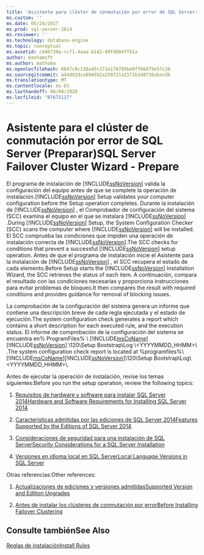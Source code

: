 ```yaml
---
title: 'Asistente para clúster de conmutación por error de SQL Server: preparar | Microsoft Docs'
ms.custom: ''
ms.date: 05/24/2017
ms.prod: sql-server-2014
ms.reviewer: ''
ms.technology: database-engine
ms.topic: conceptual
ms.assetid: c446730a-cc71-4aaa-b142-99fd004ffb1a
author: mashamsft
ms.author: mathoma
ms.openlocfilehash: 6847c8c138a45c171e178789be8ff66879e57c28
ms.sourcegitcommit: ad4d92dce894592a259721a1571b1d8736abacdb
ms.translationtype: MT
ms.contentlocale: es-ES
ms.lasthandoff: 08/04/2020
ms.locfileid: "87675117"
---
```

# <a name="sql-server-failover-cluster-wizard---prepare"></a><span data-ttu-id="b4d1f-102">Asistente para el clúster de conmutación por error de SQL Server (Preparar)</span><span class="sxs-lookup"><span data-stu-id="b4d1f-102">SQL Server Failover Cluster Wizard - Prepare</span></span>
  <span data-ttu-id="b4d1f-103">El programa de instalación de [!INCLUDE[ssNoVersion](../../includes/ssnoversion-md.md)] valida la configuración del equipo antes de que se complete la operación de instalación.</span><span class="sxs-lookup"><span data-stu-id="b4d1f-103">[!INCLUDE[ssNoVersion](../../includes/ssnoversion-md.md)] Setup validates your computer configuration before the Setup operation completes.</span></span> <span data-ttu-id="b4d1f-104">Durante la instalación de [!INCLUDE[ssNoVersion](../../includes/ssnoversion-md.md)] , el Comprobador de configuración del sistema (SCC) examina el equipo en el que se instalará [!INCLUDE[ssNoVersion](../../includes/ssnoversion-md.md)] .</span><span class="sxs-lookup"><span data-stu-id="b4d1f-104">During [!INCLUDE[ssNoVersion](../../includes/ssnoversion-md.md)] Setup, the System Configuration Checker (SCC) scans the computer where [!INCLUDE[ssNoVersion](../../includes/ssnoversion-md.md)] will be installed.</span></span> <span data-ttu-id="b4d1f-105">El SCC comprueba las condiciones que impiden una operación de instalación correcta de [!INCLUDE[ssNoVersion](../../includes/ssnoversion-md.md)].</span><span class="sxs-lookup"><span data-stu-id="b4d1f-105">The SCC checks for conditions that prevent a successful [!INCLUDE[ssNoVersion](../../includes/ssnoversion-md.md)] setup operation.</span></span> <span data-ttu-id="b4d1f-106">Antes de que el programa de instalación inicie el Asistente para la instalación de [!INCLUDE[ssNoVersion](../../includes/ssnoversion-md.md)] , el SCC recupera el estado de cada elemento.</span><span class="sxs-lookup"><span data-stu-id="b4d1f-106">Before Setup starts the [!INCLUDE[ssNoVersion](../../includes/ssnoversion-md.md)] Installation Wizard, the SCC retrieves the status of each item.</span></span> <span data-ttu-id="b4d1f-107">A continuación, compara el resultado con las condiciones necesarias y proporciona instrucciones para evitar problemas de bloqueo.</span><span class="sxs-lookup"><span data-stu-id="b4d1f-107">It then compares the result with required conditions and provides guidance for removal of blocking issues.</span></span>  
  
 <span data-ttu-id="b4d1f-108">La comprobación de la configuración del sistema genera un informe que contiene una descripción breve de cada regla ejecutada y el estado de ejecución.</span><span class="sxs-lookup"><span data-stu-id="b4d1f-108">The system configuration check generates a report which contains a short description for each executed rule, and the execution status.</span></span> <span data-ttu-id="b4d1f-109">El informe de comprobación de la configuración del sistema se encuentra en% ProgramFiles% \\ [!INCLUDE[msCoName](../../includes/msconame-md.md)] [!INCLUDE[ssNoVersion](../../includes/ssnoversion-md.md)] \120\Setup Bootstrap\Log \\<YYYYMMDD_HHMM>\\ .</span><span class="sxs-lookup"><span data-stu-id="b4d1f-109">The system configuration check report is located at %programfiles%\\[!INCLUDE[msCoName](../../includes/msconame-md.md)][!INCLUDE[ssNoVersion](../../includes/ssnoversion-md.md)]\120\Setup Bootstrap\Log\\<YYYYMMDD_HHMM>\\.</span></span>  
  
 <span data-ttu-id="b4d1f-110">Antes de ejecutar la operación de instalación, revise los temas siguientes:</span><span class="sxs-lookup"><span data-stu-id="b4d1f-110">Before you run the setup operation, review the following topics:</span></span>  
  
1.  [<span data-ttu-id="b4d1f-111">Requisitos de hardware y software para instalar SQL Server 2014</span><span class="sxs-lookup"><span data-stu-id="b4d1f-111">Hardware and Software Requirements for Installing SQL Server 2014</span></span>](hardware-and-software-requirements-for-installing-sql-server.md)  
  
2.  [<span data-ttu-id="b4d1f-112">Características admitidas por las ediciones de SQL Server 2014</span><span class="sxs-lookup"><span data-stu-id="b4d1f-112">Features Supported by the Editions of SQL Server 2014</span></span>](../../../2014/getting-started/features-supported-by-the-editions-of-sql-server-2014.md)  
  
3.  [<span data-ttu-id="b4d1f-113">Consideraciones de seguridad para una instalación de SQL Server</span><span class="sxs-lookup"><span data-stu-id="b4d1f-113">Security Considerations for a SQL Server Installation</span></span>](../../../2014/sql-server/install/security-considerations-for-a-sql-server-installation.md)  
  
4.  [<span data-ttu-id="b4d1f-114">Versiones en idioma local en SQL Server</span><span class="sxs-lookup"><span data-stu-id="b4d1f-114">Local Language Versions in SQL Server</span></span>](../../../2014/sql-server/install/local-language-versions-in-sql-server.md)  
  
 <span data-ttu-id="b4d1f-115">Otras referencias:</span><span class="sxs-lookup"><span data-stu-id="b4d1f-115">Other references:</span></span>  
  
1.  [<span data-ttu-id="b4d1f-116">Actualizaciones de ediciones y versiones admitidas</span><span class="sxs-lookup"><span data-stu-id="b4d1f-116">Supported Version and Edition Upgrades</span></span>](../../database-engine/install-windows/supported-version-and-edition-upgrades.md)  
  
2.  [<span data-ttu-id="b4d1f-117">Antes de instalar los clústeres de conmutación por error</span><span class="sxs-lookup"><span data-stu-id="b4d1f-117">Before Installing Failover Clustering</span></span>](../failover-clusters/install/before-installing-failover-clustering.md)  
  
## <a name="see-also"></a><span data-ttu-id="b4d1f-118">Consulte también</span><span class="sxs-lookup"><span data-stu-id="b4d1f-118">See Also</span></span>  
 [<span data-ttu-id="b4d1f-119">Reglas de instalación</span><span class="sxs-lookup"><span data-stu-id="b4d1f-119">Install Rules</span></span>](../../../2014/sql-server/install/install-rules.md)  
  
  
